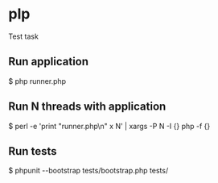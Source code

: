 # plp
Test task


## Run application

$ php runner.php

## Run N threads with application

$ perl -e 'print "runner.php\n" x N' | xargs -P N -I {} php -f {}

## Run tests

$ phpunit --bootstrap tests/bootstrap.php tests/

